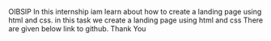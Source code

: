 OIBSIP
In this internship iam learn about how to create a landing page using html and css.
in this task we create a landing page using html and css
There are given below link to github.
Thank You
